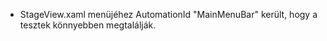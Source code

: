 - StageView.xaml menüjéhez AutomationId "MainMenuBar" került, hogy a tesztek könnyebben megtalálják.
